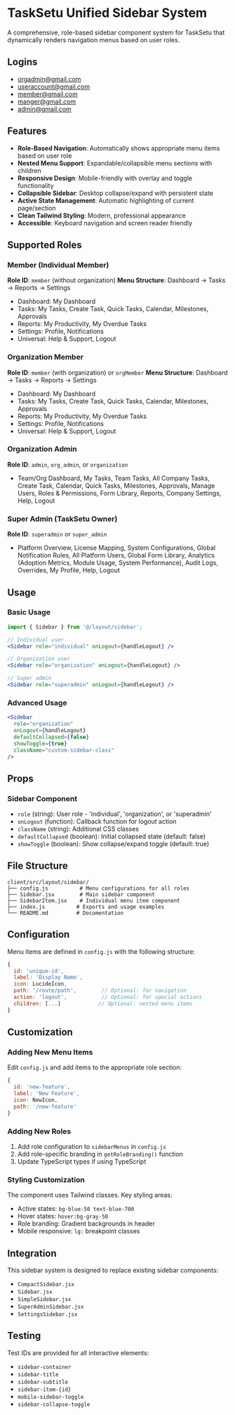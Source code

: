 # TaskSetu Unified Sidebar System

A comprehensive, role-based sidebar component system for TaskSetu that dynamically renders navigation menus based on user roles.
## Logins
- orgadmin@gmail.com
- useraccount@gmail.com
- member@gmail.com
- manger@gmail.com
- admin@gmail.com




## Features

- **Role-Based Navigation**: Automatically shows appropriate menu items based on user role
- **Nested Menu Support**: Expandable/collapsible menu sections with children
- **Responsive Design**: Mobile-friendly with overlay and toggle functionality
- **Collapsible Sidebar**: Desktop collapse/expand with persistent state
- **Active State Management**: Automatic highlighting of current page/section
- **Clean Tailwind Styling**: Modern, professional appearance
- **Accessible**: Keyboard navigation and screen reader friendly

## Supported Roles

### Member (Individual Member)
**Role ID**: `member` (without organization)
**Menu Structure**: Dashboard → Tasks → Reports → Settings
- Dashboard: My Dashboard
- Tasks: My Tasks, Create Task, Quick Tasks, Calendar, Milestones, Approvals  
- Reports: My Productivity, My Overdue Tasks
- Settings: Profile, Notifications
- Universal: Help & Support, Logout

### Organization Member  
**Role ID**: `member` (with organization) or `orgMember`
**Menu Structure**: Dashboard → Tasks → Reports → Settings
- Dashboard: My Dashboard
- Tasks: My Tasks, Create Task, Quick Tasks, Calendar, Milestones, Approvals
- Reports: My Productivity, My Overdue Tasks  
- Settings: Profile, Notifications
- Universal: Help & Support, Logout

### Organization Admin
**Role ID**: `admin`, `org_admin`, or `organization`
- Team/Org Dashboard, My Tasks, Team Tasks, All Company Tasks, Create Task, Calendar, Quick Tasks, Milestones, Approvals, Manage Users, Roles & Permissions, Form Library, Reports, Company Settings, Help, Logout

### Super Admin (TaskSetu Owner)
**Role ID**: `superadmin` or `super_admin`
- Platform Overview, License Mapping, System Configurations, Global Notification Rules, All Platform Users, Global Form Library, Analytics (Adoption Metrics, Module Usage, System Performance), Audit Logs, Overrides, My Profile, Help, Logout

## Usage

### Basic Usage
```jsx
import { Sidebar } from '@/layout/sidebar';

// Individual user
<Sidebar role="individual" onLogout={handleLogout} />

// Organization user  
<Sidebar role="organization" onLogout={handleLogout} />

// Super admin
<Sidebar role="superadmin" onLogout={handleLogout} />
```

### Advanced Usage
```jsx
<Sidebar 
  role="organization"
  onLogout={handleLogout}
  defaultCollapsed={false}
  showToggle={true}
  className="custom-sidebar-class"
/>
```

## Props

### Sidebar Component
- `role` (string): User role - 'individual', 'organization', or 'superadmin'
- `onLogout` (function): Callback function for logout action
- `className` (string): Additional CSS classes
- `defaultCollapsed` (boolean): Initial collapsed state (default: false)
- `showToggle` (boolean): Show collapse/expand toggle (default: true)

## File Structure

```
client/src/layout/sidebar/
├── config.js          # Menu configurations for all roles
├── Sidebar.jsx        # Main sidebar component
├── SidebarItem.jsx    # Individual menu item component
├── index.js          # Exports and usage examples
└── README.md         # Documentation
```

## Configuration

Menu items are defined in `config.js` with the following structure:

```javascript
{
  id: 'unique-id',
  label: 'Display Name',
  icon: LucideIcon,
  path: '/route/path',        // Optional: for navigation
  action: 'logout',           // Optional: for special actions
  children: [...]            // Optional: nested menu items
}
```

## Customization

### Adding New Menu Items
Edit `config.js` and add items to the appropriate role section:

```javascript
{
  id: 'new-feature',
  label: 'New Feature',
  icon: NewIcon,
  path: '/new-feature'
}
```

### Adding New Roles
1. Add role configuration to `sidebarMenus` in `config.js`
2. Add role-specific branding in `getRoleBranding()` function
3. Update TypeScript types if using TypeScript

### Styling Customization
The component uses Tailwind classes. Key styling areas:
- Active states: `bg-blue-50 text-blue-700`
- Hover states: `hover:bg-gray-50`
- Role branding: Gradient backgrounds in header
- Mobile responsive: `lg:` breakpoint classes

## Integration

This sidebar system is designed to replace existing sidebar components:
- `CompactSidebar.jsx`
- `Sidebar.jsx` 
- `SimpleSidebar.jsx`
- `SuperAdminSidebar.jsx`
- `SettingsSidebar.jsx`

## Testing

Test IDs are provided for all interactive elements:
- `sidebar-container`
- `sidebar-title`
- `sidebar-subtitle`
- `sidebar-item-{id}`
- `mobile-sidebar-toggle`
- `sidebar-collapse-toggle`